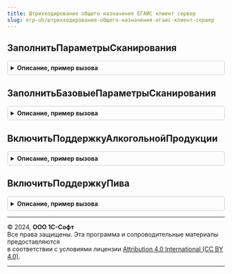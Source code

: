 ```yaml
---
title: Штрихкодирование общего назначения ЕГАИС клиент сервер
slug: erp-uh/штрихкодирование-общего-назначения-егаис-клиент-сервер
---
```



## ЗаполнитьПараметрыСканирования
<details style="margin: 1em 0; padding: 0.5em; border: 1px solid #ccc; border-radius: 6px;">

<summary style="font-weight: bold; cursor: pointer;">Описание, пример вызова</summary>

```bsl

Процедура ЗаполнитьПараметрыСканирования(ПараметрыСканирования, Контекст, ВидПродукции, ФормаВыбора) Экспорт
```

Пример вызова
```bsl
ШтрихкодированиеОбщегоНазначенияЕГАИСКлиентСервер.ЗаполнитьПараметрыСканирования(ПараметрыСканирования, Контекст, ВидПродукции, ФормаВыбора) 
```
</details>

## ЗаполнитьБазовыеПараметрыСканирования
<details style="margin: 1em 0; padding: 0.5em; border: 1px solid #ccc; border-radius: 6px;">

<summary style="font-weight: bold; cursor: pointer;">Описание, пример вызова</summary>

```bsl

//Дополняет свойства параметров сканирования необходимых для работы с алкогольной продукцией.
//
//Параметры:
//   ПараметрыСканирования - (См. ШтрихкодированиеОбщегоНазначенияИСКлиент.ПараметрыСканирования).
//   Контекст - Произвольный - источник данных,
//   ФормаВыбора - Неопределено, ФормаКлиентскогоПриложения - альтернативный источник данных.
//
Процедура ЗаполнитьБазовыеПараметрыСканирования(ПараметрыСканирования, Контекст, ФормаВыбора = Неопределено) Экспорт
```

Пример вызова
```bsl
ШтрихкодированиеОбщегоНазначенияЕГАИСКлиентСервер.ЗаполнитьБазовыеПараметрыСканирования(ПараметрыСканирования, Контекст, ФормаВыбора);
```
</details>

## ВключитьПоддержкуАлкогольнойПродукции
<details style="margin: 1em 0; padding: 0.5em; border: 1px solid #ccc; border-radius: 6px;">

<summary style="font-weight: bold; cursor: pointer;">Описание, пример вызова</summary>

```bsl

//Дополняет свойства параметров сканирования необходимых для работы с алкогольной продукцией.
//
//Параметры:
//   ПараметрыСканирования - (См. ШтрихкодированиеОбщегоНазначенияИСКлиент.ПараметрыСканирования).
//   ВидПродукции - ПеречислениеСсылка.ВидыПродукцииИС - добавляемый вид продукции,
//                - Неопределено - добавить все доступные для обработки виды продукции.
//
//Возвращаемое значение:
//   Булево - параметры сканирования успешно дополнены
//
Функция ВключитьПоддержкуАлкогольнойПродукции(ПараметрыСканирования, ВидПродукции = Неопределено) Экспорт
```

Пример вызова
```bsl
Результат = ШтрихкодированиеОбщегоНазначенияЕГАИСКлиентСервер.ВключитьПоддержкуАлкогольнойПродукции(ПараметрыСканирования, ВидПродукции);
```
</details>

## ВключитьПоддержкуПива
<details style="margin: 1em 0; padding: 0.5em; border: 1px solid #ccc; border-radius: 6px;">

<summary style="font-weight: bold; cursor: pointer;">Описание, пример вызова</summary>

```bsl

// Дополняет свойства параметров сканирования необходимых для работы с кодами ИСМП средствами ЕГАИС.
//   Может использоваться для прикладных форм расширяющих функциональность ЕГАИС.
//   Подразумевается что поддержка алкогольной продукции включена.
//
//Параметры:
//   ПараметрыСканирования - (См. ШтрихкодированиеОбщегоНазначенияИСКлиент.ПараметрыСканирования).
//
Процедура ВключитьПоддержкуПива(ПараметрыСканирования) Экспорт
```

Пример вызова
```bsl
ШтрихкодированиеОбщегоНазначенияЕГАИСКлиентСервер.ВключитьПоддержкуПива(ПараметрыСканирования) 
```
</details>

---

© 2024, **ООО 1С-Софт**  
Все права защищены. Эта программа и сопроводительные материалы предоставляются  
в соответствии с условиями лицензии [Attribution 4.0 International (CC BY 4.0)](https://creativecommons.org/licenses/by/4.0/legalcode).

---
